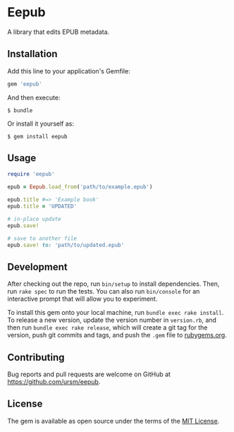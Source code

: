 # Eepub

A library that edits EPUB metadata.

## Installation

Add this line to your application's Gemfile:

```ruby
gem 'eepub'
```

And then execute:

    $ bundle

Or install it yourself as:

    $ gem install eepub

## Usage

``` ruby
require 'eepub'

epub = Eepub.load_from('path/to/example.epub')

epub.title #=> 'Example book'
epub.title = 'UPDATED'

# in-place update
epub.save!

# save to another file
epub.save! to: 'path/to/updated.epub'
```

## Development

After checking out the repo, run `bin/setup` to install dependencies. Then, run `rake spec` to run the tests. You can also run `bin/console` for an interactive prompt that will allow you to experiment.

To install this gem onto your local machine, run `bundle exec rake install`. To release a new version, update the version number in `version.rb`, and then run `bundle exec rake release`, which will create a git tag for the version, push git commits and tags, and push the `.gem` file to [rubygems.org](https://rubygems.org).

## Contributing

Bug reports and pull requests are welcome on GitHub at https://github.com/ursm/eepub.

## License

The gem is available as open source under the terms of the [MIT License](http://opensource.org/licenses/MIT).
